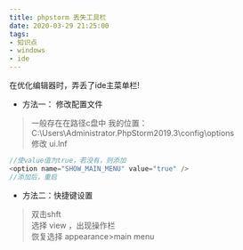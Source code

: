 ```yaml
---
title: phpstorm 丢失工具栏
date: 2020-03-29 21:25:00
tags:
- 知识点
- windows
- ide
---
```


 在优化编辑器时，弄丢了ide主菜单栏!
- 方法一： 修改配置文件
> 一般存在在路径c盘中 我的位置：C:\Users\Administrator\.PhpStorm2019.3\config\options    
> 修改 ui.lnf
```php
//使value值为true，若没有，则添加
<option name="SHOW_MAIN_MENU" value="true" />
//添加后，重启

```

- 方法二：快捷键设置
> 双击shft   
> 选择 view ，出现操作栏                            
> 恢复选择 appearance>main menu

